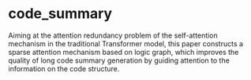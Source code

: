 # code_summary
Aiming at the attention redundancy problem of the self-attention mechanism in the traditional Transformer model, this paper constructs a sparse attention mechanism based on logic graph, which improves the quality of long code summary generation by guiding attention to the information on the code structure.
